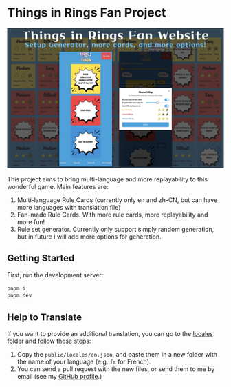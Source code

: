# Things in Rings Fan Project

![Things in Rings Fan Website](https://raw.githubusercontent.com/Ender-Wiggin2019/Things-In-Rings/refs/heads/main/src/app/opengraph-image.jpg)

This project aims to bring multi-language and more replayability to this wonderful game.
Main features are:

1. Multi-language Rule Cards (currently only en and zh-CN, but can have more languages with translation file)
2. Fan-made Rule Cards. With more rule cards, more replayability and more fun!
3. Rule set generator. Currently only support simply random generation, but in future I will add more options for generation.

## Getting Started

First, run the development server:

```bash
pnpm i
pnpm dev
```

## Help to Translate

If you want to provide an additional translation, you can go to the [locales](https://github.com/Ender-Wiggin2019/Things-In-Rings/tree/main/public/locales) folder and follow these steps:

1. Copy the `public/locales/en.json`, and paste them in a new folder with the name of your language (e.g. `fr` for French).
2. You can send a pull request with the new files, or send them to me by email (see my [GitHub profile](https://github.com/Ender-Wiggin2019).)
